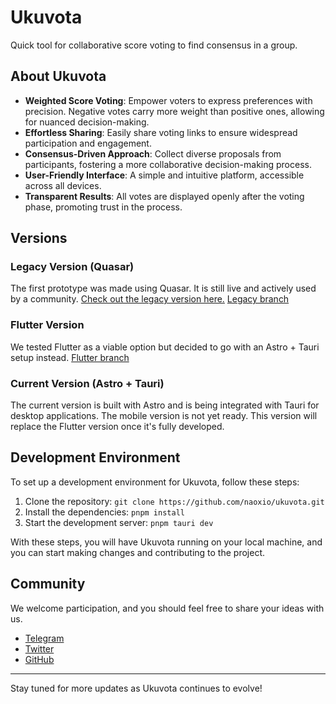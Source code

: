 # Ukuvota
Quick tool for collaborative score voting to find consensus in a group.

## About Ukuvota
- **Weighted Score Voting**: Empower voters to express preferences with precision. Negative votes carry more weight than positive ones, allowing for nuanced decision-making.
- **Effortless Sharing**: Easily share voting links to ensure widespread participation and engagement.
- **Consensus-Driven Approach**: Collect diverse proposals from participants, fostering a more collaborative decision-making process.
- **User-Friendly Interface**: A simple and intuitive platform, accessible across all devices.
- **Transparent Results**: All votes are displayed openly after the voting phase, promoting trust in the process.

## Versions

### Legacy Version (Quasar)
The first prototype was made using Quasar. It is still live and actively used by a community.
[Check out the legacy version here.](https://ukuvota.kanthaus.online/)
[Legacy branch](https://github.com/naoxio/ukuvota/tree/legacy)


### Flutter Version
We tested Flutter as a viable option but decided to go with an Astro + Tauri setup instead. 
[Flutter branch](https://github.com/naoxio/ukuvota/tree/flutter)

### Current Version (Astro + Tauri)
The current version is built with Astro and is being integrated with Tauri for desktop applications. The mobile version is not yet ready.
This version will replace the Flutter version once it's fully developed.


## Development Environment
To set up a development environment for Ukuvota, follow these steps:
1. Clone the repository: `git clone https://github.com/naoxio/ukuvota.git`
2. Install the dependencies: `pnpm install`
3. Start the development server: `pnpm tauri dev`

With these steps, you will have Ukuvota running on your local machine, and you can start making changes and contributing to the project.

## Community
We welcome participation, and you should feel free to share your ideas with us.
- [Telegram](https://t.me/ukuvota)
- [Twitter](https://twitter.com/ukuvota)
- [GitHub](https://github.com/naoxio/ukuvota)

---
Stay tuned for more updates as Ukuvota continues to evolve!